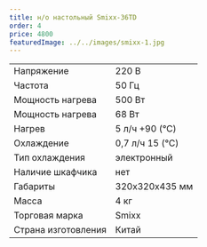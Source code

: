 ```yaml
---
title: н/о настольный Smixx-36TD
order: 4
price: 4800
featuredImage: ../../images/smixx-1.jpg
---
```


<table>
<tr><td>Напряжение</td><td>220 В</td></tr>
<tr><td>Частота</td><td>50 Гц</td></tr>
<tr><td>Мощность нагрева</td><td>500 Вт</td></tr>
<tr><td>Мощность нагрева</td><td>68 Вт</td></tr>
<tr><td>Нагрев</td><td>5 л/ч +90 (°С)</td></tr>
<tr><td>Охлаждение</td><td>0,7 л/ч 15 (°С)</td></tr>
<tr><td>Тип охлаждения</td><td>электронный</td></tr>
<tr><td>Наличие шкафчика</td><td>нет</td></tr>
<tr><td>Габариты</td><td>320х320х435 мм</td></tr>
<tr><td>Масса</td><td>4 кг</td></tr>
<tr><td>Торговая марка</td><td>Smixx</td></tr>
<tr><td>Страна изготовления</td><td>Китай</td></tr>
</table>
